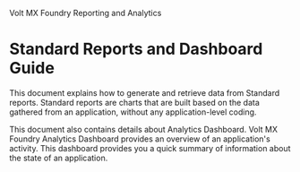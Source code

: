                    

Volt MX  Foundry Reporting and Analytics

Standard Reports and Dashboard Guide
====================================

This document explains how to generate and retrieve data from Standard reports. Standard reports are charts that are built based on the data gathered from an application, without any application-level coding.

This document also contains details about Analytics Dashboard. Volt MX Foundry Analytics Dashboard provides an overview of an application's activity. This dashboard provides you a quick summary of information about the state of an application.

